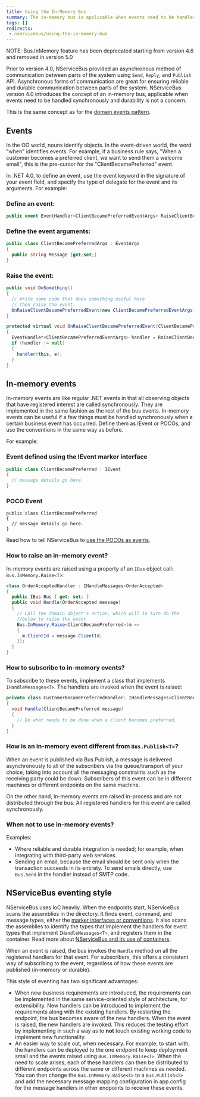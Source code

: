 ```yaml
---
title: Using the In-Memory Bus
summary: The in-memory bus is applicable when events need to be handled synchronously and durability is not a concern.
tags: []
redirects:
 - nservicebus/using-the-in-memory-bus
---
```


NOTE: Bus.InMemory feature has been deprecated starting from version 4.6 and removed in version 5.0

Prior to version 4.0, NServiceBus provided an asynchronous method of communication between parts of the system using `Send`, `Reply`, and `Publish` API. Asynchronous forms of communication are great for ensuring reliable and durable communication between parts of the system. NServiceBus version 4.0 introduces the concept of an in-memory bus, applicable when events need to be handled synchronously and durability is not a concern.

This is the same concept as for the [domain events pattern](http://www.udidahan.com/2009/06/14/domain-events-salvation/).


## Events

In the OO world, nouns identify objects. In the event-driven world, the word "when" identifies events. For example, if a business rule says,
"When a customer becomes a preferred client, we want to send them a welcome email", this is the pre-cursor for the "ClientBecamePreferred" event.

In .NET 4.0, to define an event, use the event keyword in the signature of your event field, and specify the type of delegate for the event and its arguments. For example:


### Define an event:
    
```C#
public event EventHandler<ClientBecamePreferredEventArgs> RaiseClientBecamePreferredEvent;
```


### Define the event arguments:
    
```C#
public class ClientBecamePreferredArgs : EventArgs
{
  public string Message {get;set;}
}

```


### Raise the event:
    
```C#
public void DoSomething()
{
  // Write some code that does something useful here
  // then raise the event.
  OnRaiseClientBecamePreferredEvent(new ClientBecamePreferredEventArgs("Did something"));
}

protected virtual void OnRaiseClientBecamePreferredEvent(ClientBecamePrefferedEventArgs e)
{
  EventHandler<ClientBecamePreferredEventArgs> handler = RaiseClientBecamePrefferedEvent;
  if (handler != null)
  {
    handler(this, e);
  }
}
```


## In-memory events

In-memory events are like regular .NET events in that all observing objects that have registered interest are called synchronously. They are implemented in the same fashion as the rest of the bus events. In-memory events can be useful if a few things must be handled synchronously when a certain business event has occurred. Define them as IEvent or POCOs, and use the conventions in the same way as before.

For example:


### Event defined using the IEvent marker interface

```C#
public class ClientBecamePreferred : IEvent
{
  // message details go here.
}
```


### POCO Event

```
public class ClientBecamePreferred
{
  // message details go here.
}
```

Read how to tell NServiceBus to [use the POCOs as events](/nservicebus/messaging/unobtrusive-mode.md).


### How to raise an in-memory event?

In-memory events are raised using a property of an `IBus` object call: `Bus.InMemory.Raise<T>`:

```C#
class OrderAcceptedHandler : IHandleMessages<OrderAccepted>
{
  public IBus Bus { get; set; }
  public void Handle(OrderAccepted message)
  {
    // Call the domain object's action, which will in turn do the
    //below to raise the event
    Bus.InMemory.Raise<ClientBecamePreferred>(m =>
    {
      m.ClientId = message.ClientId;
    });
  }
}
```


### How to subscribe to in-memory events?

To subscribe to these events, implement a class that implements `IHandleMessages<T>`. The handlers are invoked when the event is raised:

```C#
private class CustomerBecamePreferredHandler: IHandleMessages<ClientBecamePreferred>
{
  void Handle(ClientBecamePreferred message)
  {
    // Do what needs to be done when a client becomes preferred.
  }
}
```


### How is an in-memory event different from `Bus.Publish<T>`?


When an event is published via Bus.Publish, a message is delivered asynchronously to all of the subscribers via the queue/transport of your choice, taking into account all the messaging constraints such as the receiving party could be down. Subscribers of this event can be in different machines or different endpoints on the same machine.

On the other hand, in-memory events are raised in-process and are not distributed through the bus. All registered handlers for this event are called synchronously.


### When not to use in-memory events?

Examples:

-   Where reliable and durable integration is needed; for example, when integrating with third-party web services.
-   Sending an email, because the email should be sent only when the transaction succeeds in its entirety. To send emails directly, use `Bus.Send` in the handler instead of SMTP code.


## NServiceBus eventing style 

NServiceBus uses IoC heavily. When the endpoints start, NServiceBus scans the assemblies in the directory. It finds event, command, and message types, either the [marker interfaces or conventions](/nservicebus/messaging/messages-events-commands.md). It also scans the assemblies to identify the types that implement the handlers for event types that implement `IHandleMessages<T>`, and registers them in the container. Read more about [NServiceBus and its use of containers](/nservicebus/containers/).

When an event is raised, the bus invokes the `Handle` method on all the registered handlers for that event. For subscribers, this offers a consistent way of subscribing to the event, regardless of how these events are published (in-memory or durable).

This style of eventing has two significant advantages:

-   When new business requirements are introduced, the requirements can be implemented in the same service-oriented style of architecture, for extensibility. New handlers can be introduced to implement the requirements along with the existing handlers. By restarting the endpoint, the bus becomes aware of the new handlers. When the event is raised, the new handlers are invoked. This reduces the testing effort by implementing in such a way as to **not** touch existing working code to implement new functionality.
-   An easier way to scale out, when necessary. For example, to start with, the handlers can be deployed to the one endpoint to keep deployment small and the events raised using `Bus.InMemory.Raise<T>`. When the need to scale arises, each of these handlers can then be distributed to different endpoints across the same or different machines as needed. You can then change the `Bus.InMemory.Raise<T>` to a `Bus.Publish<T>` and add the necessary message mapping configuration in app.config for the message handlers in other endpoints to receive these events.

